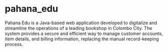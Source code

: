 # pahana_edu
Pahana Edu is a Java-based web application developed to digitalize and streamline the operations of a leading bookshop in Colombo City. The system provides a secure and efficient way to manage customer accounts, item details, and billing information, replacing the manual record-keeping process.
